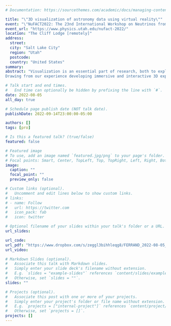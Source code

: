 ```yaml
---
# Documentation: https://sourcethemes.com/academic/docs/managing-content/

title: "\"3D visualization of astronomy data using virtual reality\""
event: "\"NuFACT2022: The 23nd International Workshop on Neutrinos from Accelerators\""
event_url: "https://www.physics.utah.edu/nufact-2022/"
location: "The Cliff Lodge [remotely]"
address:
  street:
  city: "Salt Lake City"
  region: "Utah"
  postcode:
  country: "United States"
summary:
abstract: "Visualization is an essential part of research, both to explore one’s data and to communicate one’s findings with others. Many data products in astronomy come in the form of multi-dimensional cubes, and since our brains are tuned for recognition in the 3D world, we ought to display and manipulate these in 3D space. This is possible with virtual reality (VR) devices.
Drawing from our experience developing immersive and interactive 3D experiences from actual science data at the Astrophysical Big Bang Laboratory (ABBL), I will give an overview of the opportunities and challenges that are awaiting astrophysicists in the burgeoning VR space. I will cover both software and hardware matters, as well as practical aspects for a successful delivery to the public."

# Talk start and end times.
#   End time can optionally be hidden by prefixing the line with `#`.
date: 2022-08-05
all_day: true

# Schedule page publish date (NOT talk date).
publishDate: 2022-09-14T23:00:00-05:00

authors: []
tags: [pro]

# Is this a featured talk? (true/false)
featured: false

# Featured image
# To use, add an image named `featured.jpg/png` to your page's folder.
# Focal points: Smart, Center, TopLeft, Top, TopRight, Left, Right, BottomLeft, Bottom, BottomRight.
image:
  caption: ""
  focal_point: ""
  preview_only: false

# Custom links (optional).
#   Uncomment and edit lines below to show custom links.
# links:
# - name: Follow
#   url: https://twitter.com
#   icon_pack: fab
#   icon: twitter

# Optional filename of your slides within your talk's folder or a URL.
url_slides:

url_code:
url_pdf: "https://www.dropbox.com/s/zeggl3bihhleqg8/FERRAND_2022-08-05_NuFact_VR.pdf?dl=0"
url_video:

# Markdown Slides (optional).
#   Associate this talk with Markdown slides.
#   Simply enter your slide deck's filename without extension.
#   E.g. `slides = "example-slides"` references `content/slides/example-slides.md`.
#   Otherwise, set `slides = ""`.
slides: ""

# Projects (optional).
#   Associate this post with one or more of your projects.
#   Simply enter your project's folder or file name without extension.
#   E.g. `projects = ["internal-project"]` references `content/project/deep-learning/index.md`.
#   Otherwise, set `projects = []`.
projects: []
---
```

